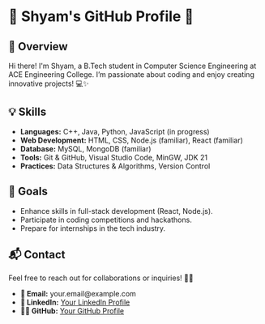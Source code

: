 <h1>🌟 Shyam's GitHub Profile 🌟</h1>

<h2>🚀 Overview</h2>
<p>Hi there! I'm Shyam, a B.Tech student in Computer Science Engineering at ACE Engineering College. I’m passionate about coding and enjoy creating innovative projects! 💻✨</p>

<h2>💡 Skills</h2>
<ul>
    <li><strong>Languages:</strong> C++, Java, Python, JavaScript (in progress)</li>
    <li><strong>Web Development:</strong> HTML, CSS, Node.js (familiar), React (familiar)</li>
    <li><strong>Database:</strong> MySQL, MongoDB (familiar)</li>
    <li><strong>Tools:</strong> Git & GitHub, Visual Studio Code, MinGW, JDK 21</li>
    <li><strong>Practices:</strong> Data Structures & Algorithms, Version Control</li>
</ul>

<h2>🎯 Goals</h2>
<ul>
    <li>Enhance skills in full-stack development (React, Node.js).</li>
    <li>Participate in coding competitions and hackathons.</li>
    <li>Prepare for internships in the tech industry.</li>
</ul>

<h2>📬 Contact</h2>
<p>Feel free to reach out for collaborations or inquiries! 🤝💬</p>
<ul>
    <li><strong>📧 Email:</strong> your.email@example.com</li>
    <li><strong>🔗 LinkedIn:</strong> <a href="Your LinkedIn Profile">Your LinkedIn Profile</a></li>
    <li><strong>🐱‍💻 GitHub:</strong> <a href="Your GitHub Profile">Your GitHub Profile</a></li>
</ul>
